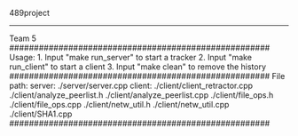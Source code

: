 489project
_____________________________________________________
Team 5
#####################################################
		Usage: 1. Input "make run_server" to start a tracker
		       2. Input "make run_client" to start a client
		       3. Input "make clean" to remove the history
#####################################################
		File path: server: ./server/server.cpp
			   client: ./client/client_retractor.cpp
				   ./client/analyze_peerlist.h
				   ./client/analyze_peerlist.cpp
				   ./client/file_ops.h
				   ./client/file_ops.cpp
				   ./client/netw_util.h
				   ./client/netw_util.cpp
				   ./client/SHA1.cpp
#####################################################



